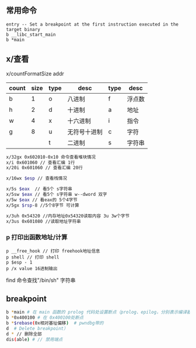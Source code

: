 ## 常用命令

```
entry -- Set a breakpoint at the first instruction executed in the target binary
b __libc_start_main
b *main
```

## x/查看

x/countFormatSize addr

| count | size | type | desc         | type | desc   |
| ---- | ---- | ---- | ------------ | ---- | ------ |
| b    | 1    | o    | 八进制       | f    | 浮点数 |
| h    | 2    | d    | 十进制       | a    | 地址   |
| w    | 4    | x    | 十六进制     | i    | 指令   |
| g    | 8    | u    | 无符号十进制 | c    | 字符   |
|      |      | t    | 二进制       | s    | 字符串 |


```sh
x/32gx 0x602010-0x10 命令查看堆块情况
x/i 0x601060 // 查看汇编 1行
x/20i 0x601060 // 查看汇编 20行

x/16wx $esp // 查看栈情况

x/5s $eax  // 看5个 s字符串
x/5sw $eax // 看5个 s字符串 w--dword 双字
x/5w $eax // 看eax的 5个4字节
x/5gx $rsp-8 //5个8字节 可计算

x/3uh 0x54320 //内存地址0x54320读取内容 3u 3w个字节
x/3us 0x601080 //读取地址字符串
```

### p 打印出函数地址/计算

```
p __free_hook // 打印 freehook地址信息
p shell // 打印 shell
p $esp - 1
p /x value 16进制输出
```

find 命令查找"/bin/sh" 字符串

## breakpoint

```sh
b *main # 在 main 函数的 prolog 代码处设置断点（prolog、epilog，分别表示编译器在每个函数的开头和结尾自行插入的代码）
b *0x400100 # 在 0x400100处断点
b *$rebase(0x相对基址偏移)  # pwndbg带的
d  # Delete breakpoint）
d * // 删除全部
dis(able) # // 禁用端点
```